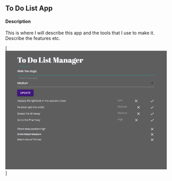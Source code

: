 ## To Do List App


#### Description

This is where I will describe this app and the tools that I use to make it. 
Describe the features etc. 

[![A screenshot of the app](https://github.com/russfraze/russfraze/blob/main/Labs/3%20Django/lab2_todo/Screen%20Shot%202021-11-20%20at%201.50.36%20PM.png)]
